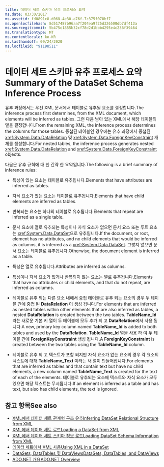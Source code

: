 ```yaml
---
title: 데이터 세트 스키마 유추 프로세스 요약
ms.date: 03/30/2017
ms.assetid: fd0891c8-d068-4e30-a76f-7c375f078bf7
ms.openlocfilehash: 8d517487b96aa7f204ea9f25d326500db7df413a
ms.sourcegitcommit: 5b475c1855b32cf78d2d1bbb4295e4c236f39464
ms.translationtype: MT
ms.contentlocale: ko-KR
ms.lasthandoff: 09/24/2020
ms.locfileid: "91198511"
---
```

# <a name="summary-of-the-dataset-schema-inference-process"></a><span data-ttu-id="275fd-102">데이터 세트 스키마 유추 프로세스 요약</span><span class="sxs-lookup"><span data-stu-id="275fd-102">Summary of the DataSet Schema Inference Process</span></span>

<span data-ttu-id="275fd-103">유추 과정에서는 우선 XML 문서에서 테이블로 유추될 요소를 결정합니다.</span><span class="sxs-lookup"><span data-stu-id="275fd-103">The inference process first determines, from the XML document, which elements will be inferred as tables.</span></span> <span data-ttu-id="275fd-104">그런 다음 남아 있는 XML에서 해당 테이블의 열을 결정합니다.</span><span class="sxs-lookup"><span data-stu-id="275fd-104">From the remaining XML, the inference process determines the columns for those tables.</span></span> <span data-ttu-id="275fd-105">중첩된 테이블인 경우에는 유추 과정에서 중첩된 <xref:System.Data.DataRelation> 및 <xref:System.Data.ForeignKeyConstraint> 개체를 생성합니다.</span><span class="sxs-lookup"><span data-stu-id="275fd-105">For nested tables, the inference process generates nested <xref:System.Data.DataRelation> and <xref:System.Data.ForeignKeyConstraint> objects.</span></span>  
  
 <span data-ttu-id="275fd-106">다음은 유추 규칙에 대 한 간략 한 요약입니다.</span><span class="sxs-lookup"><span data-stu-id="275fd-106">The following is a brief summary of inference rules:</span></span>  
  
- <span data-ttu-id="275fd-107">특성이 있는 요소는 테이블로 유추됩니다.</span><span class="sxs-lookup"><span data-stu-id="275fd-107">Elements that have attributes are inferred as tables.</span></span>  
  
- <span data-ttu-id="275fd-108">자식 요소가 있는 요소는 테이블로 유추됩니다.</span><span class="sxs-lookup"><span data-stu-id="275fd-108">Elements that have child elements are inferred as tables.</span></span>  
  
- <span data-ttu-id="275fd-109">반복되는 요소는 하나의 테이블로 유추됩니다.</span><span class="sxs-lookup"><span data-stu-id="275fd-109">Elements that repeat are inferred as a single table.</span></span>  
  
- <span data-ttu-id="275fd-110">문서 요소에 열로 유추되는 특성이나 자식 요소가 없으면 문서 요소 또는 루트 요소는 <xref:System.Data.DataSet>으로 유추됩니다.</span><span class="sxs-lookup"><span data-stu-id="275fd-110">If the document, or root, element has no attributes, and no child elements that would be inferred as columns, it is inferred as a <xref:System.Data.DataSet>.</span></span> <span data-ttu-id="275fd-111">그렇지 않으면 문서 요소는 테이블로 유추됩니다.</span><span class="sxs-lookup"><span data-stu-id="275fd-111">Otherwise, the document element is inferred as a table.</span></span>  
  
- <span data-ttu-id="275fd-112">특성은 열로 유추됩니다.</span><span class="sxs-lookup"><span data-stu-id="275fd-112">Attributes are inferred as columns.</span></span>  
  
- <span data-ttu-id="275fd-113">특성이나 자식 요소가 없거나 반복되지 않는 요소는 열로 유추됩니다.</span><span class="sxs-lookup"><span data-stu-id="275fd-113">Elements that have no attributes or child elements, and that do not repeat, are inferred as columns.</span></span>  
  
- <span data-ttu-id="275fd-114">테이블로 유추 되는 다른 요소 내에서 중첩 테이블로 유추 되는 요소의 경우 두 테이블 간에 중첩 된 **DataRelation** 이 생성 됩니다.</span><span class="sxs-lookup"><span data-stu-id="275fd-114">For elements that are inferred as nested tables within other elements that are also inferred as tables, a nested **DataRelation** is created between the two tables.</span></span> <span data-ttu-id="275fd-115">**TableName_Id** 라는 새로운 기본 키 열이 두 테이블에 모두 추가 되 고 **DataRelation**에서 사용 됩니다.</span><span class="sxs-lookup"><span data-stu-id="275fd-115">A new, primary key column named **TableName_Id** is added to both tables and used by the **DataRelation**.</span></span> <span data-ttu-id="275fd-116">**TableName_Id** 열을 사용 하 여 두 테이블 간에 **ForeignKeyConstraint** 생성 됩니다.</span><span class="sxs-lookup"><span data-stu-id="275fd-116">A **ForeignKeyConstraint** is created between the two tables using the **TableName_Id** column.</span></span>  
  
- <span data-ttu-id="275fd-117">테이블로 유추 되 고 텍스트가 포함 되지만 자식 요소가 없는 요소의 경우 각 요소의 텍스트에 대해 **TableName_Text** 이라는 새 열이 만들어집니다.</span><span class="sxs-lookup"><span data-stu-id="275fd-117">For elements that are inferred as tables and that contain text but have no child elements, a new column named **TableName_Text** is created for the text of each of the elements.</span></span> <span data-ttu-id="275fd-118">테이블로 유추되는 요소에 텍스트와 자식 요소가 모두 있으면 해당 텍스트는 무시됩니다.</span><span class="sxs-lookup"><span data-stu-id="275fd-118">If an element is inferred as a table and has text, but also has child elements, the text is ignored.</span></span>  
  
## <a name="see-also"></a><span data-ttu-id="275fd-119">참고 항목</span><span class="sxs-lookup"><span data-stu-id="275fd-119">See also</span></span>

- [<span data-ttu-id="275fd-120">XML에서 데이터 세트 관계형 구조 유추</span><span class="sxs-lookup"><span data-stu-id="275fd-120">Inferring DataSet Relational Structure from XML</span></span>](inferring-dataset-relational-structure-from-xml.md)
- [<span data-ttu-id="275fd-121">XML에서 데이터 세트 로드</span><span class="sxs-lookup"><span data-stu-id="275fd-121">Loading a DataSet from XML</span></span>](loading-a-dataset-from-xml.md)
- [<span data-ttu-id="275fd-122">XML에서 데이터 세트 스키마 정보 로드</span><span class="sxs-lookup"><span data-stu-id="275fd-122">Loading DataSet Schema Information from XML</span></span>](loading-dataset-schema-information-from-xml.md)
- [<span data-ttu-id="275fd-123">데이터 세트에서 XML 사용</span><span class="sxs-lookup"><span data-stu-id="275fd-123">Using XML in a DataSet</span></span>](using-xml-in-a-dataset.md)
- [<span data-ttu-id="275fd-124">DataSets, DataTables 및 DataViews</span><span class="sxs-lookup"><span data-stu-id="275fd-124">DataSets, DataTables, and DataViews</span></span>](index.md)
- [<span data-ttu-id="275fd-125">ADO.NET 개요</span><span class="sxs-lookup"><span data-stu-id="275fd-125">ADO.NET Overview</span></span>](../ado-net-overview.md)
